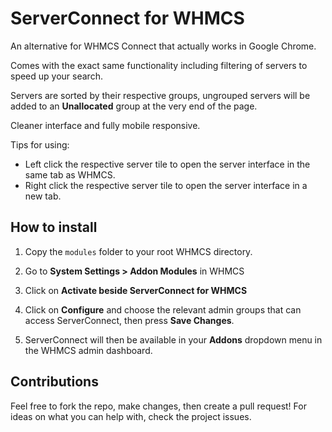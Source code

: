 # ServerConnect for WHMCS

An alternative for WHMCS Connect that actually works in Google Chrome.

Comes with the exact same functionality including filtering of servers to speed up your search.

Servers are sorted by their respective groups, ungrouped servers will be added to an **Unallocated** group at the very end of the page.

Cleaner interface and fully mobile responsive.

Tips for using:

- Left click the respective server tile to open the server interface in the same tab as WHMCS.
- Right click the respective server tile to open the server interface in a new tab.

## How to install

1. Copy the ```modules``` folder to your root WHMCS directory.

2. Go to **System Settings > Addon Modules** in WHMCS
3. Click on **Activate beside ServerConnect for WHMCS**
4. Click on **Configure** and choose the relevant admin groups that can access ServerConnect, then press **Save Changes**.
5. ServerConnect will then be available in your **Addons** dropdown menu in the WHMCS admin dashboard.



## Contributions

Feel free to fork the repo, make changes, then create a pull request! For ideas on what you can help with, check the project issues.